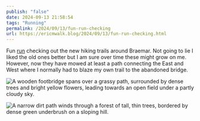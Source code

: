 ```yaml
---
publish: "false"
date: 2024-09-13 21:58:54
tags: "Running"
permalink: /2024/09/13/fun-run-checking
url: https://ericmwalk.blog/2024/09/13/fun-run-checking.html
---
```


Fun [run](https://strava.com/activities/12403683527) checking out the new hiking trails around Braemar. Not going to lie I liked the old ones better but I am sure over time these might grow on me. However, now they have mowed at least a path connecting the East and West where I normally had to blaze my own trail to the abandoned bridge.

![A wooden footbridge spans over a grassy path, surrounded by dense trees and bright yellow flowers, leading towards an open field under a partly cloudy sky.](https://ericmwalk.blog/uploads/2024/img-1921.jpeg)

![A narrow dirt path winds through a forest of tall, thin trees, bordered by dense green underbrush on a sloping hill.](https://ericmwalk.blog/uploads/2024/img-1919.jpeg)